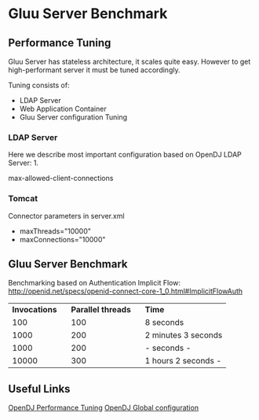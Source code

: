 # Gluu Server Benchmark

## Performance Tuning

Gluu Server has stateless architecture, it scales quite easy. However to get high-performant server it must be tuned accordingly.

Tuning consists of:
- LDAP Server
- Web Application Container
- Gluu Server configuration Tuning

### LDAP Server

Here we describe most important configuration based on OpenDJ LDAP Server:
1.

 max-allowed-client-connections

### Tomcat

Connector parameters in server.xml
- maxThreads="10000"
- maxConnections="10000"

## Gluu Server Benchmark

Benchmarking based on Authentication Implicit Flow: http://openid.net/specs/openid-connect-core-1_0.html#ImplicitFlowAuth

<table>
  <tr>
    <td><b>Invocations &nbsp;&nbsp;</b></td>
    <td><b>Parallel threads &nbsp;&nbsp;</b></td>
    <td><b>Time</b></td>
  </tr>
  <tr>
    <td>100</td>
    <td>100</td>
    <td>8 seconds </td>
  </tr>
  <tr>
    <td>1000</td>
    <td>200</td>
    <td> 2 minutes 3 seconds </td>
  </tr>
  <tr>
    <td>1000</td>
    <td>200</td>
    <td> - seconds -</td>
  </tr>
   <tr>
      <td>10000</td>
      <td>300</td>
      <td> 1 hours 2 seconds -</td>
    </tr>
</table>

## Useful Links

[OpenDJ Performance Tuning](http://opendj.forgerock.org/opendj-server/doc/admin-guide/index/chap-tuning.html)
[OpenDJ Global configuration](http://opendj.forgerock.org/opendj-server/configref/global.html#max-allowed-client-connections)

